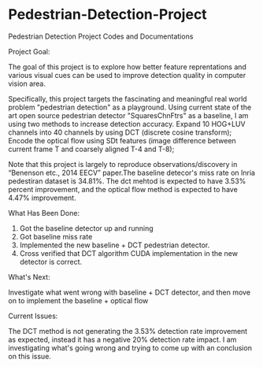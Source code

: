 # Pedestrian-Detection-Project
Pedestrian Detection Project Codes and Documentations


Project Goal:

The goal of this project is to explore how better feature reprentations and various visual cues can be used to improve detection quality in computer vision area.

Specifically, this project targets the fascinating and meaningful real world problem "pedestrian detection" as a playground. Using current state of the art open source pedestrian detector "SquaresChnFtrs" as a baseline, I am using two methods to increase detection accuracy. Expand 10 HOG+LUV channels into 40 channels by using DCT (discrete cosine transform); Encode the optical flow using SDt features (image difference between current frame T and coarsely aligned T-4 and T-8); 


Note that this project is largely to reproduce observations/discovery in “Benenson etc., 2014 EECV” paper.The baseline detecor's miss rate on Inria pedestiran dataset is 34.81%. The dct mehtod is expected to have 3.53% percent improvement, and the optical flow method is expected to have 4.47% improvement. 



What Has Been Done:

1. Got the baseline detector up and running
2. Got baseline  miss rate
3. Implemented the new baseline + DCT pedestrian detector. 
5. Cross verified that DCT algorithm CUDA implementation in the new detector is correct.


What's Next:

Investigate what went wrong with baseline + DCT detector, and then move on to implement the baseline + optical flow 

Current Issues:

The DCT method is not generating the 3.53% detection rate improvement as expected, instead it has a negative 20% detection rate impact. I am investigating what's going wrong and trying to come up with an conclusion on this issue.
